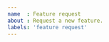 ```yaml
---
name  : Feature request
about : Request a new feature.
labels: 'feature request'
---
```


<!--

Thanks for taking the time to file a feature request! Please take the time to search for an existing feature request, to avoid creating duplicate requests. If you find an existing feature request, please give it a thumbs-up reaction, as we'll use these reactions to help prioritize the implementation of these features in the future.

If the feature has not yet been filed, then please describe the feature you'd like to see in shiny.fluent.

If you're looking for additional advice, you can take a look at Shiny's guide on how to write good feature requests: https://github.com/rstudio/shiny/wiki/Writing-Good-Feature-Requests.

-->
